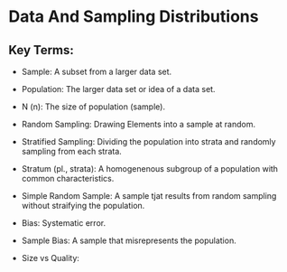 # Data And Sampling Distributions

## Key Terms:
- Sample: A subset from a larger data set.
- Population: The larger data set or idea of a data set.
- N (n): The size of population (sample).
- Random Sampling: Drawing Elements into a sample at random.
- Stratified Sampling: Dividing the population into strata and randomly sampling from each strata.
- Stratum (pl., strata): A homogenenous subgroup of a population with common characteristics.
- Simple Random Sample: A sample tjat results from random sampling without straifying the population.
- Bias: Systematic error.
- Sample Bias: A sample that misrepresents the population.

- Size vs Quality: